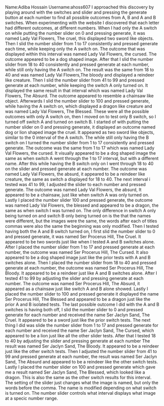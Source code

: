 Name:Adiba Hossain Username:ahoss607 
I approached this discovery by playing around with the switches and slider and pressing the generate button at each number to find all possible outcomes from A, B and A and B switches. 
When experimenting with the website I discovered that each letter had different outcomes, at different numbers. When I had only the A switch on while putting the number slider on 0 and pressing generate, it was named Lady Val Flowers, The cruel, this displayed two sword like objects. Then I slid the number slider from 1 to 17 consistently and pressed generate each time, while keeping only the A switch on. The outcome that was displayed within this interval was named Lady Val Flowers, the cursed. The outcome appeared to be a dog shaped image. After that I slid the number slider from 18 to 40 consistently and pressed generate at each number, while still only having the A switch on. The result was the same from 18 to 40 and was named Lady Val Flowers,The bloody and displayed a reindeer like creature. Then I slid the number slider from 41 to 99 and pressed generate at each number, while keeping the switch A only turned on. It displayed the same result in that interval which was named Lady Val Flowers, The Absurd. The outcome appeared to resemble a chainsaw like object. Afterwards I slid the number slider to 100 and pressed generate, while having the A switch on, which displayed a dragon like creature and was named Lady Val Flowers, The Blessed. These were all the possible outcomes with only A switch on, then I moved on to test only B switch, so I turned off switch A and turned on switch B. I started of with putting the number slider on 0 and pressing generate, it displayed an outcome named dog or lion shaped image the cruel. It appeared as two sword like objects, similar to the 0 interval of the A switch. The while still only having the B switch on I turned the number slider from 1 to 17 consistently and pressed generate. The outcome was the same from 1 to 17 which was named Lady Val Flowers, the cursed. It visually appeared to be a dog shaped image the same as when switch A went through the 1 to 17 interval, but with a different name. After this while having the B switch only on I went through 18 to 40 on the slider and pressed generate at each number. The outcome was named Lady Val Flowers, the absurd, it appeared to be a reindeer like creature, the same as switch a displayed for 18 to 40. The next interval i tested was 41 to 99, I adjusted the slider to each number and pressed generate. The outcome was named Lady Val Flowers, the absurd, It appeared to be a chainsaw, just like when switch A was only turned on. Lastly I placed the number slider 100 and pressed generate, the outcome was named Lady Val Flowers, the blessed and appeared to be a dragon, the same as when switch I was turned on. The only difference in switch A only being turned on and switch B only being turned on is the that the names were different, but the images were the same, the words after each of titles commas were also the same the beginning was only modified. Then I tested having both the A and B switch turned on, I first slid the number slider to 0 and pressed generate, it was named Ser Procerus Hill, The Cruel. It appeared to be two swords just like when I tested A and B switches alone. After I placed the number slider from 1 to 17 and pressed generate at each number, the outcome was named Ser Procerus Hill, The Cursed. It also appeared to be a dog shaped image just like the prior tests with A and B switches alone. Then I placed the number slider from 18 to 40 and pressed generate at each number, the outcome was named Ser Procerus Hill, The Bloody. It appeared to be a reindeer just like A and B switches alone. After I tested 41 to 99 by adjusting the slider and pressing generate at each number. The outcome was named Ser Procerus Hill, The Absurd, it appeared as a chainsaw just like switch A and B alone showed. Lastly I placed the number slider to 100 and pressed generate it displayed the name Ser Procerus Hill, The Blessed and appeared to be a dragon just like the prior A and B isolated tests. The last possible outcome I did with the A and B switches is having both off, I slid the number slider to 0 and pressed generate for each number and received the name Ser Jaclyn Sand, The Cruel. It appeared to be a sword just like the prior switch tests. The next thing I did was slide the number slider from 1 to 17 and pressed generate for each number and received the name Ser Jaclyn Sand, The Cursed, which appeared to be a lion just like all the other slider tests. After that I tested 18 to 40 by adjusting the slider and pressing generate at each number The result was named Ser Jaclyn Sand, The Bloody. It appeared to be a reindeer just like the other switch tests. Then I adjusted the number slider from 41 to 99 and pressed generate at each number, the result was named Ser Jaclyn Sand, The Absurd and appeared to be a reindeer like the other switch tests. Lastly I placed the number slider on 100 and pressed generate which gave me a result named Ser Jaclyn Sand, The Blessed, which looked like a dragon. This is also the same as the other switch results for this interval. The setting of the slider just changes what the image is named, but only the words before the comma. The name is modified depending on what switch is turned on. The number slider controls what interval displays what image at a specic number range.
